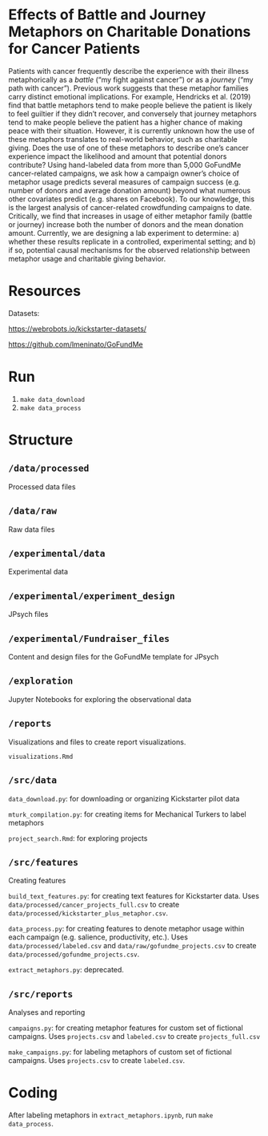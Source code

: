 # Effects of Battle and Journey Metaphors on Charitable Donations for Cancer Patients

Patients with cancer frequently describe the experience with their illness metaphorically as a *battle* (“my fight against cancer”) or as a *journey* (“my path with cancer”). Previous work suggests that these metaphor families carry distinct emotional implications. For example, Hendricks et al. (2019) find that battle metaphors tend to make people believe the patient is likely to feel guiltier if they didn’t recover, and conversely that journey metaphors tend to make people believe the patient has a higher chance of making peace with their situation. However, it is currently unknown how the use of these metaphors translates to real-world behavior, such as charitable giving. Does the use of one of these metaphors to describe one’s cancer experience impact the likelihood and amount that potential donors contribute? Using hand-labeled data from more than 5,000 GoFundMe cancer-related campaigns, we ask how a campaign owner’s choice of metaphor usage predicts several measures of campaign success (e.g. number of donors and average donation amount) beyond what numerous other covariates predict (e.g. shares on Facebook). To our knowledge, this is the largest analysis of cancer-related crowdfunding campaigns to date. Critically, we find that increases in usage of either metaphor family (battle or journey) increase both the number of donors and the mean donation amount. Currently, we are designing a lab experiment to determine: a) whether these results replicate in a controlled, experimental setting; and b) if so, potential causal mechanisms for the observed relationship between metaphor usage and charitable giving behavior.

# Resources

Datasets:

https://webrobots.io/kickstarter-datasets/

https://github.com/lmeninato/GoFundMe

# Run

1. `make data_download`
2. `make data_process`

# Structure

## `/data/processed`

Processed data files

## `/data/raw`

Raw data files

## `/experimental/data`

Experimental data

## `/experimental/experiment_design`

JPsych files

## `/experimental/Fundraiser_files`

Content and design files for the GoFundMe template for JPsych

## `/exploration`

Jupyter Notebooks for exploring the observational data

## `/reports`

Visualizations and files to create report visualizations.

`visualizations.Rmd`

## `/src/data`

`data_download.py`: for downloading or organizing Kickstarter pilot data

`mturk_compilation.py`: for creating items for Mechanical Turkers to label metaphors

`project_search.Rmd`: for exploring projects

## `/src/features`

Creating features

`build_text_features.py`: for creating text features for Kickstarter data. Uses `data/processed/cancer_projects_full.csv` to create `data/processed/kickstarter_plus_metaphor.csv`.

`data_process.py`: for creating features to denote metaphor usage within each campaign (e.g. salience, productivity, etc.). Uses `data/processed/labeled.csv` and `data/raw/gofundme_projects.csv` to create `data/processed/gofundme_projects.csv`.

`extract_metaphors.py`: deprecated.

## `/src/reports`

Analyses and reporting

`campaigns.py`: for creating metaphor features for custom set of fictional campaigns. Uses `projects.csv` and `labeled.csv` to create `projects_full.csv`

`make_campaigns.py`: for labeling metaphors of custom set of fictional campaigns. Uses `projects.csv` to create `labeled.csv`.

# Coding

After labeling metaphors in `extract_metaphors.ipynb`, run `make data_process`.